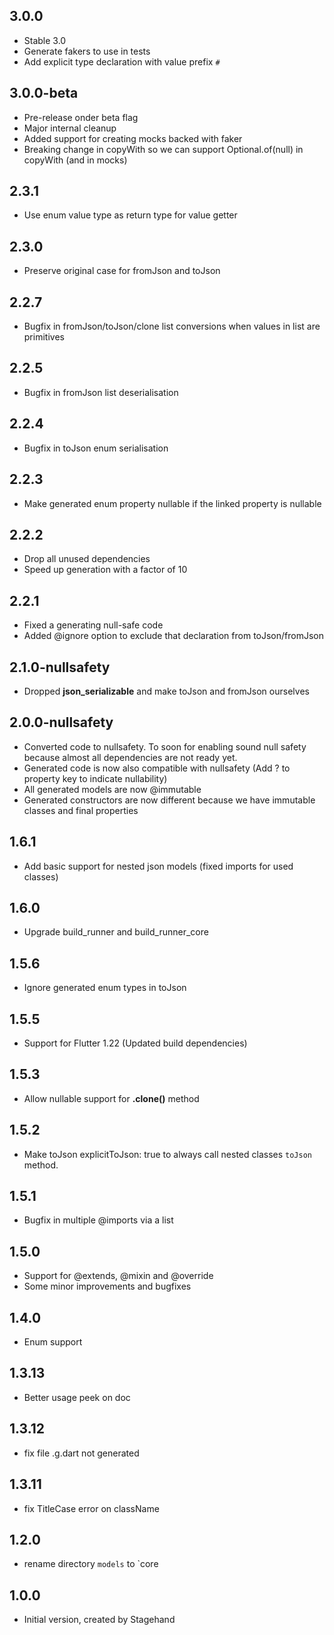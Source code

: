 ## 3.0.0

- Stable 3.0
- Generate fakers to use in tests
- Add explicit type declaration with value prefix `#`

## 3.0.0-beta

- Pre-release onder beta flag
- Major internal cleanup
- Added support for creating mocks backed with faker
- Breaking change in copyWith so we can support Optional.of(null) in copyWith (and in mocks)

## 2.3.1

- Use enum value type as return type for value getter

## 2.3.0

- Preserve original case for fromJson and toJson

## 2.2.7

- Bugfix in fromJson/toJson/clone list conversions when values in list are primitives

## 2.2.5

- Bugfix in fromJson list deserialisation

## 2.2.4

- Bugfix in toJson enum serialisation

## 2.2.3

- Make generated enum property nullable if the linked property is nullable

## 2.2.2

- Drop all unused dependencies
- Speed up generation with a factor of 10

## 2.2.1

- Fixed a generating null-safe code
- Added @ignore option to exclude that declaration from toJson/fromJson

## 2.1.0-nullsafety

- Dropped **json_serializable** and make toJson and fromJson ourselves

## 2.0.0-nullsafety

- Converted code to nullsafety. To soon for enabling sound null safety because almost all dependencies are not ready yet.
- Generated code is now also compatible with nullsafety (Add ? to property key to indicate nullability)
- All generated models are now @immutable
- Generated constructors are now different because we have immutable classes and final properties

## 1.6.1

- Add basic support for nested json models (fixed imports for used classes)

## 1.6.0

- Upgrade build_runner and build_runner_core

## 1.5.6

- Ignore generated enum types in toJson

## 1.5.5

- Support for Flutter 1.22 (Updated build dependencies)

## 1.5.3

- Allow nullable support for **.clone()** method

## 1.5.2

- Make toJson explicitToJson: true to always call nested classes `toJson` method.

## 1.5.1

- Bugfix in multiple @imports via a list

## 1.5.0

- Support for @extends, @mixin and @override
- Some minor improvements and bugfixes

## 1.4.0

- Enum support

## 1.3.13

- Better usage peek on doc

## 1.3.12

- fix file .g.dart not generated

## 1.3.11

- fix TitleCase error on className

## 1.2.0

- rename directory `models` to `core

## 1.0.0

- Initial version, created by Stagehand

